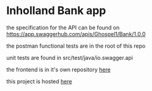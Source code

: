# Inholland Bank app

the specification for the API can be found on https://app.swaggerhub.com/apis/Ghospel1/Bank/1.0.0

the postman functional tests are in the root of this repo

unit tests are found in src/test/java/io.swagger.api

the frontend is in it's own repository [here](https://github.com/Ghospel/inholland-bank-frontend)

this project is hosted [here](https://inholland-bank.herokuapp.com)

